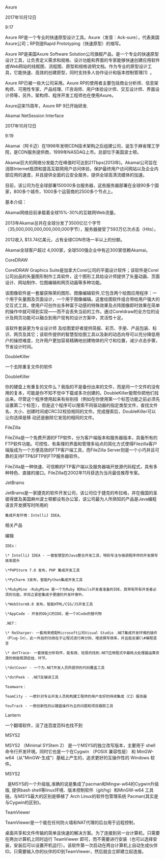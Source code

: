 Axure 



2017年10月12日

9:17



Axure RP是一个专业的快速原型设计工具。Axure（发音：Ack-sure），代表美国Axure公司；RP则是Rapid Prototyping（快速原型）的缩写。

Axure RP是美国Axure Software Solution公司旗舰产品，是一个专业的快速原型设计工具，让负责定义需求和规格、设计功能和界面的专家能够快速创建应用软件或Web网站的线框图、流程图、原型和规格说明文档。作为专业的原型设计工具，它能快速、高效的创建原型，同时支持多人协作设计和版本控制管理\[1\]  。

Axure RP已被一些大公司采用。Axure RP的使用者主要包括商业分析师、信息架构师、可用性专家、产品经理、IT咨询师、用户体验设计师、交互设计师、界面设计师等，另外，架构师、程序开发工程师也在使用Axure。

Axure迎来15周年，Axure RP 9已开始研发.





Akamai NetSession Interface



2017年10月12日

9:19



Akamai（阿卡迈）在1998年发明CDN技术架构之后组建公司，诞生于麻省理工学院，是CDN服务提供商，1999年NASDAQ上市。总部位于美国波士顿。

Akamai巨大的网络分发能力在峰值时可达到21Tbps\(2013年\)。Akamai公司旨在消除Internet瓶颈和提高互联网用户访问体验，保护最终用户访问网站以及企业内部应用的速度，并且提供全面的云安全服务，提供全球高清流媒体的加速。

目前，该公司为在全球部署150000多台服务器，这些服务器部署在全球90多个国家，800多个城市，1000多个运营商的2500多个节点上。



基本介绍：

Akamai网络目前承载着全球15%-30%的互联网Web流量。

2013年Akamai总共在全球分发了3500亿亿个字节 （35,000,000,000,000,000,000字节），服务器接受了593万亿次点击（Hits）。

2012收入 $13.74亿美元，占有全球CDN市场一半以上的份额。

Akamai全球客户超过 4,000家，全球500强企业中有近300家信赖Akamai。



CoreDRAW



CorelDRAW Graphics Suite是加拿大Corel公司的平面设计软件；该软件是Corel公司出品的矢量图形制作工具软件，这个图形工具给设计师提供了矢量动画、页面设计、网站制作、位图编辑和网页动画等多种功能。

该图像软件是一套屡获殊荣的图形、图像编辑软件,它包含两个绘图应用程序：一个用于矢量图及页面设计，一个用于图像编辑。这套绘图软件组合带给用户强大的交互式工具，使用户可创作出多种富于动感的特殊效果及点阵图像即时效果在简单的操作中就可得到实现——而不会丢失当前的工作。通过Coreldraw的全方位的设计及网页功能可以融合到用户现有的设计方案中，灵活性十足。

该软件套装更为专业设计师 及绘图爱好者提供简报、彩页、手册、产品包装、标识、网页及其它；该软件提供的智慧型绘图工具以及新的动态向导可以充分降低用户的操控难度，允许用户更加容易精确地创建物体的尺寸和位置，减少点击步骤，节省设计时间。



DoubleKiller



一个去除重复文件的软件



DoubleKiller

你的硬盘上有重复的文件么？我指的不是备份出来的文件，而是同一个文件的没有用的复本，可能是你不知不觉中下载或多次创建的。DoubleKiller能帮你把他们找出来。尽管这个程序使用起来有些别扭（例如在你使用第一个标签功能之前必须先设置第二个标签），但是这个程序可以搜索不同驱动器的指定类型文件，查找文件名、大小、创建时间或CRC32校验相同的文件。完成搜索后，DoubleKiller可以让你选择是移 动还是删除它发现的相同的文件。



FileZilla



FileZilla是一个免费开源的FTP软件，分为客户端版本和服务器版本，具备所有的FTP软件功能。可控性、有条理的界面和管理多站点的简化方式使得Filezilla客户端版成为一个方便高效的FTP客户端工具，而FileZilla Server则是一个小巧并且可靠的支持FTP&SFTP的FTP服务器软件。

FileZilla是一种快速、可信赖的FTP客户端以及服务器端开放源代码程式，具有多种特色、直接的接口。FileZilla在2002年11月获选为当月最佳推荐专案。



JetBrains



JetBrains是一家捷克的软件开发公司，该公司位于捷克的布拉格，并在俄国的圣彼得堡及美国麻州波士顿都设有办公室，该公司最为人所熟知的产品是Java编程语言开发撰写时所用的

	集成开发环境：IntelliJ IDEA。

相关产品

编辑

	IDEs：

	\* IntelliJ IDEA - 一套智慧型的Java整合开发工具，特别专注与强调程序师的开发撰写效率提升

	\*PHPStorm 7.0 发布，PHP 集成开发工具

	\*PyCharm 3发布，智能Python集成开发工具

	\*RubyMine -RubyMine 是一个为Ruby 和Rails开发者准备的IDE，其带有所有开发者必须的功能，并将之紧密集成于便捷的开发环境中。

	\*WebStorm8.0 发布，智能HTML/CSS/JS开发工具

	\*AppCode - 开发的ObjC的IDE，是一个XCode的替代物

	.NET：

	\* ReSharper- 一套用来搭配Microsoft公司Visual Studio .NET集成开发环境的插件（Plug-In），此一外挂的功效在于让程式进行再分拆、增进撰写效率，并且能支援C\#编程语言

	\* dotTrace- 一套效能分析软件，能有效、轻易的找到.NET应用程式中最耗占处理器运算资源的效能瓶颈症结、环节。

	\*dotCover - 一个为.NET开发人员所提供的代码覆盖工具

	\*dotPeek - .NET反编译工具

	Teamware：

	TeamCity - 一款针对专业开发人员和构建工程师的用户友好的持续集成（CI）服务器

	YouTrack - 一款创新性的以键盘操作为主的问题和项目跟踪工具



Lantern



一个翻墙软件，没了连百度百科也找不到



MSYS2



MSYS2 （Minimal SYStem 2） 是一个MSYS的独立改写版本，主要用于 shell 命令行开发环境。同时它也是一个在Cygwin （POSIX 兼容性层） 和 MinGW-w64（从"MinGW-生成"）基础上产生的，追求更好的互操作性的 Windows 软件。



MSYS2 

  是MSYS的一个升级版,准确的说是集成了pacman和Mingw-w64的Cygwin升级版, 提供bash shell等linux环境、版本控制软件（git/hg）和MinGW-w64 工具链。与MSYS最大的区别是移植了 Arch Linux的软件包管理系统 Pacman\(其实是与Cygwin的区别\)。





TeamViewer



TeamViewer是一个能在任何防火墙和NAT代理的后台用于远程控制，

桌面共享和文件传输的简单且快速的解决方案。为了连接到另一台计算机，只需要在两台计算机上同时运行 TeamViewer 即可，而不需要进行安装（也可以选择安装，安装后可以设置开机运行）。该软件第一次启动在两台计算机上自动生成伙伴 ID。只需要输入你的伙伴的ID到TeamViewer，然后就会立即建立起连接。

